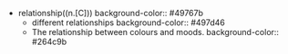 - relationship((n.[C]))
  background-color:: #49767b
	- different relationships
	  background-color:: #497d46
	- The relationship between colours and moods.
	  background-color:: #264c9b